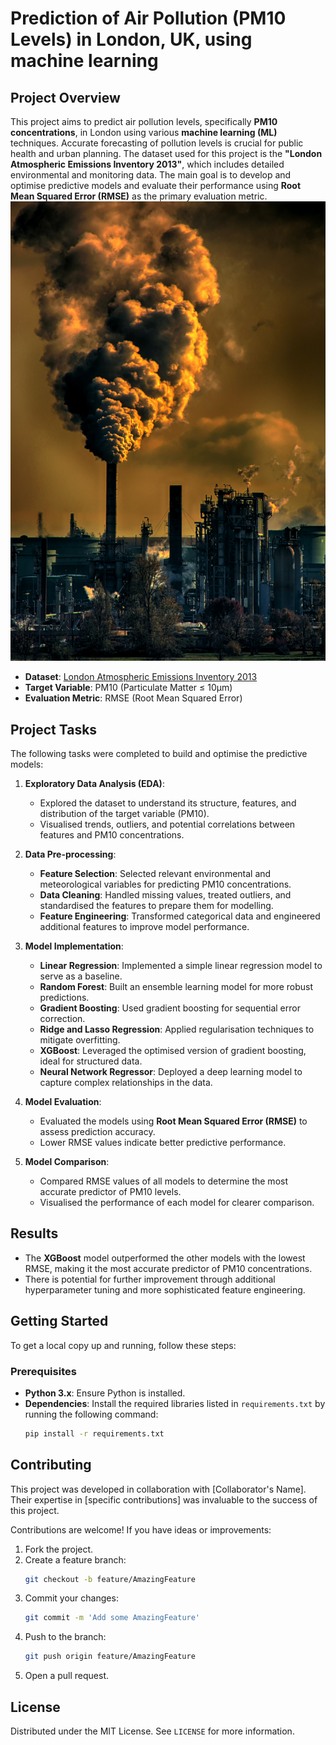 # Prediction of Air Pollution (PM10 Levels) in London, UK, using machine learning 

## Project Overview

This project aims to predict air pollution levels, specifically **PM10 concentrations**, in London using various **machine learning (ML)** techniques. Accurate forecasting of pollution levels is crucial for public health and urban planning. The dataset used for this project is the **"London Atmospheric Emissions Inventory 2013"**, which includes detailed environmental and monitoring data. The main goal is to develop and optimise predictive models and evaluate their performance using **Root Mean Squared Error (RMSE)** as the primary evaluation metric. ![Pollution](pollution_london.jpg)

- **Dataset**: [London Atmospheric Emissions Inventory 2013](https://data.london.gov.uk/dataset/london-atmospheric-emissions-inventory-2013)
- **Target Variable**: PM10 (Particulate Matter ≤ 10µm)
- **Evaluation Metric**: RMSE (Root Mean Squared Error)

## Project Tasks
The following tasks were completed to build and optimise the predictive models:

1. **Exploratory Data Analysis (EDA)**:
   - Explored the dataset to understand its structure, features, and distribution of the target variable (PM10).
   - Visualised trends, outliers, and potential correlations between features and PM10 concentrations.

2. **Data Pre-processing**:
   - **Feature Selection**: Selected relevant environmental and meteorological variables for predicting PM10 concentrations.
   - **Data Cleaning**: Handled missing values, treated outliers, and standardised the features to prepare them for modelling.
   - **Feature Engineering**: Transformed categorical data and engineered additional features to improve model performance.

3. **Model Implementation**:
   - **Linear Regression**: Implemented a simple linear regression model to serve as a baseline.
   - **Random Forest**: Built an ensemble learning model for more robust predictions.
   - **Gradient Boosting**: Used gradient boosting for sequential error correction.
   - **Ridge and Lasso Regression**: Applied regularisation techniques to mitigate overfitting.
   - **XGBoost**: Leveraged the optimised version of gradient boosting, ideal for structured data.
   - **Neural Network Regressor**: Deployed a deep learning model to capture complex relationships in the data.

4. **Model Evaluation**:
   - Evaluated the models using **Root Mean Squared Error (RMSE)** to assess prediction accuracy.
   - Lower RMSE values indicate better predictive performance.

5. **Model Comparison**:
   - Compared RMSE values of all models to determine the most accurate predictor of PM10 levels.
   - Visualised the performance of each model for clearer comparison.

## Results

- The **XGBoost** model outperformed the other models with the lowest RMSE, making it the most accurate predictor of PM10 concentrations.
- There is potential for further improvement through additional hyperparameter tuning and more sophisticated feature engineering.

## Getting Started

To get a local copy up and running, follow these steps:

### Prerequisites
- **Python 3.x**: Ensure Python is installed. 
- **Dependencies**: Install the required libraries listed in `requirements.txt` by running the following command:
   ```bash
   pip install -r requirements.txt
   

## Contributing

This project was developed in collaboration with [Collaborator's Name]. Their expertise in [specific contributions] was invaluable to the success of this project.

Contributions are welcome! If you have ideas or improvements:
1. Fork the project.
2. Create a feature branch:
    ```bash
    git checkout -b feature/AmazingFeature
    ```
3. Commit your changes:
    ```bash
    git commit -m 'Add some AmazingFeature'
    ```
4. Push to the branch:
    ```bash
    git push origin feature/AmazingFeature
    ```
5. Open a pull request.


## License

Distributed under the MIT License. See `LICENSE` for more information.

